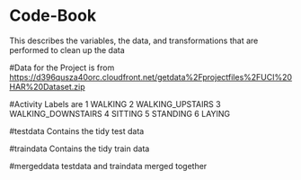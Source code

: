 # Code-Book
This describes the variables, the data, and transformations that are performed to clean up the data

#Data for the Project is from
https://d396qusza40orc.cloudfront.net/getdata%2Fprojectfiles%2FUCI%20HAR%20Dataset.zip

#Activity Labels are
1 WALKING
2 WALKING_UPSTAIRS
3 WALKING_DOWNSTAIRS
4 SITTING
5 STANDING
6 LAYING

#testdata
Contains the tidy test data

#traindata
Contains the tidy train data

#mergeddata
testdata and traindata merged together